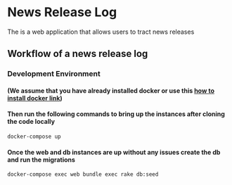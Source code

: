 # News Release Log
The is a web application that allows users to tract news releases

## Workflow of a news release log


### Development Environment

#### (We assume that you have already installed docker or use this [how to install docker link](https://docs.docker.com/machine/install-machine/#install-bash-completion-scripts))

#### Then run the following commands to bring up the instances after cloning the code locally

    docker-compose up

#### Once the web and db instances are up without any issues create the db and run the migrations

    docker-compose exec web bundle exec rake db:seed
